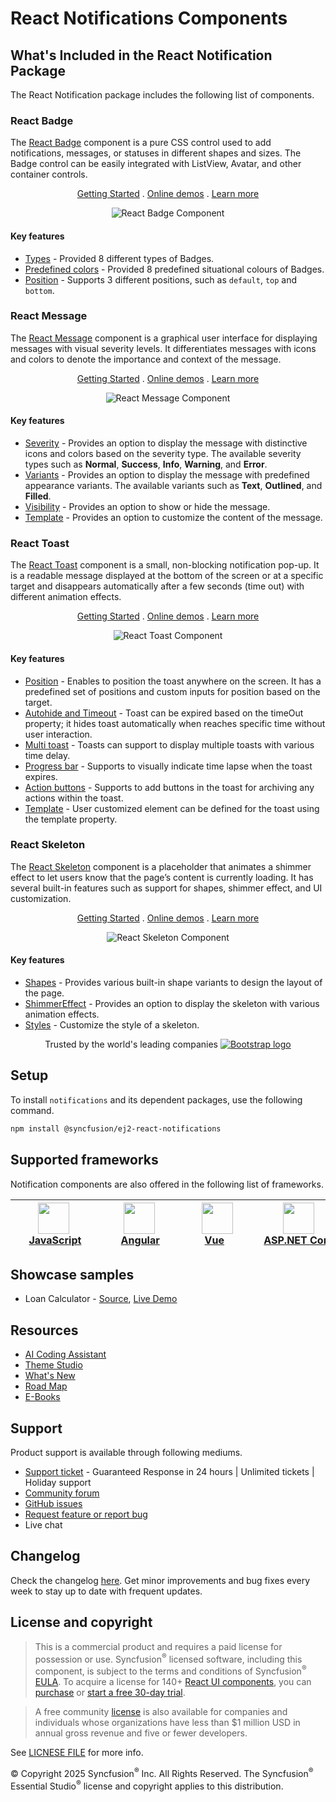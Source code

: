 # React Notifications Components

## What's Included in the React Notification Package

The React Notification package includes the following list of components.

### React Badge

The [React Badge](https://www.syncfusion.com/react-components/react-badge?utm_source=npm&utm_medium=listing&utm_campaign=react-notifications-npm) component is a pure CSS control used to add notifications, messages, or statuses in different shapes and sizes. The Badge control can be easily integrated with ListView, Avatar, and other container controls.

<p align="center">
    <a href="https://ej2.syncfusion.com/react/documentation/badge/getting-started/?utm_source=npm&utm_medium=listing&utm_campaign=react-notifications-npm">Getting Started</a> .
    <a href="https://ej2.syncfusion.com/react/demos/?utm_source=npm&utm_medium=listing&utm_campaign=react-notifications-npm#/bootstrap5/badge/default">Online demos</a> .
    <a href="https://www.syncfusion.com/react-components/react-badge?utm_source=npm&utm_medium=listing&utm_campaign=react-notifications-npm">Learn more</a>
</p>

<p align="center">
<img alt="React Badge Component" src="https://raw.githubusercontent.com/SyncfusionExamples/nuget-img/master/react/react-badge.png">
</p>

#### Key features

* [Types](https://ej2.syncfusion.com/react/demos/?utm_source=npm&utm_medium=listing&utm_campaign=react-notifications-npm#/bootstrap5/badge/types) - Provided 8 different types of Badges.
* [Predefined colors](https://ej2.syncfusion.com/react/documentation/badge/types) - Provided 8 predefined situational colours of Badges.
* [Position](https://ej2.syncfusion.com/react/documentation/badge/types#position) - Supports 3 different positions, such as `default`, `top` and `bottom`.

### React Message

The [React Message](https://www.syncfusion.com/react-components/react-message?utm_source=npm&utm_medium=listing&utm_campaign=react-notifications-npm) component is a graphical user interface for displaying messages with visual severity levels. It differentiates messages with icons and colors to denote the importance and context of the message.

<p align="center">
    <a href="https://ej2.syncfusion.com/react/documentation/message/getting-started/?utm_source=npm&utm_medium=listing&utm_campaign=react-notifications-npm">Getting Started</a> .
    <a href="https://ej2.syncfusion.com/react/demos/?utm_source=npm&utm_medium=listing&utm_campaign=react-notifications-npm#/bootstrap5/message/default">Online demos</a> .
    <a href="https://www.syncfusion.com/react-components/react-message?utm_source=npm&utm_medium=listing&utm_campaign=react-notifications-npm">Learn more</a>
</p>

<p align="center">
<img alt="React Message Component" src="https://raw.githubusercontent.com/SyncfusionExamples/nuget-img/master/react/react-message.png">
</p>

#### Key features

* [Severity](https://ej2.syncfusion.com/react/documentation/message/severities) - Provides an option to display the message with distinctive icons and colors based on the severity type. The available severity types such as **Normal**, **Success**, **Info**, **Warning**, and **Error**.
* [Variants](https://ej2.syncfusion.com/react/demos/?utm_source=npm&utm_medium=listing&utm_campaign=react-notifications-npm#/bootstrap5/message/variants) - Provides an option to display the message with predefined appearance variants. The available variants such as **Text**, **Outlined**, and **Filled**.
* [Visibility](https://ej2.syncfusion.com/react/demos/?utm_source=npm&utm_medium=listing&utm_campaign=react-notifications-npm#/bootstrap5/message/default) - Provides an option to show or hide the message.
* [Template](https://ej2.syncfusion.com/react/demos/?utm_source=npm&utm_medium=listing&utm_campaign=react-notifications-npm#/bootstrap5/message/template) - Provides an option to customize the content of the message.

### React Toast

The [React Toast](https://www.syncfusion.com/react-components/react-toast?utm_source=npm&utm_medium=listing&utm_campaign=react-notifications-npm) component is a small, non-blocking notification pop-up. It is a readable message displayed at the bottom of the screen or at a specific target and disappears automatically after a few seconds (time out) with different animation effects.

<p align="center">
    <a href="https://ej2.syncfusion.com/react/documentation/toast/getting-started/?utm_source=npm&utm_medium=listing&utm_campaign=react-notifications-npm">Getting Started</a> .
    <a href="https://ej2.syncfusion.com/react/demos/?utm_source=npm&utm_medium=listing&utm_campaign=react-notifications-npm#/bootstrap5/toast/default">Online demos</a> .
    <a href="https://www.syncfusion.com/react-components/react-toast?utm_source=npm&utm_medium=listing&utm_campaign=react-notifications-npm">Learn more</a>
</p>

<p align="center">
<img alt="React Toast Component" src="https://raw.githubusercontent.com/SyncfusionExamples/nuget-img/master/react/react-toast.png">
</p>

#### Key features

* [Position](https://ej2.syncfusion.com/react/demos/?utm_source=npm&utm_medium=listing&utm_campaign=react-notifications-npm#/bootstrap5/toast/positions) - Enables to position the toast anywhere on the screen. It has a predefined set of positions and custom inputs for position based on the target.
* [Autohide and Timeout](https://ej2.syncfusion.com/react/documentation/toast/timeout) - Toast can be expired based on the timeOut property; it hides toast automatically when reaches specific time without user interaction.
* [Multi toast](https://ej2.syncfusion.com/react/documentation/toast/position) - Toasts can support to display multiple toasts with various time delay.
* [Progress bar](https://ej2.syncfusion.com/react/documentation/toast/config#progress-bar) - Supports to visually indicate time lapse when the toast expires.
* [Action buttons](https://ej2.syncfusion.com/react/documentation/toast/action-buttons) - Supports to add buttons in the toast for archiving any actions within the toast.
* [Template](https://ej2.syncfusion.com/react/demos/?utm_source=npm&utm_medium=listing&utm_campaign=react-notifications-npm#/bootstrap5/toast/templates) - User customized element can be defined for the toast using the template property.

### React Skeleton

The [React Skeleton](https://www.syncfusion.com/react-components/react-skeleton?utm_source=npm&utm_medium=listing&utm_campaign=react-notifications-npm) component is a placeholder that animates a shimmer effect to let users know that the page’s content is currently loading. It has several built-in features such as support for shapes, shimmer effect, and UI customization.

<p align="center">
    <a href="https://ej2.syncfusion.com/react/documentation/skeleton/getting-started/?utm_source=npm&utm_medium=listing&utm_campaign=react-notifications-npm">Getting Started</a> .
    <a href="https://ej2.syncfusion.com/react/demos/?utm_source=npm&utm_medium=listing&utm_campaign=react-notifications-npm#/bootstrap5/skeleton/default">Online demos</a> .
    <a href="https://www.syncfusion.com/react-components/react-skeleton?utm_source=npm&utm_medium=listing&utm_campaign=react-notifications-npm">Learn more</a>
</p>

<p align="center">
<img alt="React Skeleton Component" src="https://raw.githubusercontent.com/SyncfusionExamples/nuget-img/master/react/react-skeleton.gif">
</p>

#### Key features

* [Shapes](https://ej2.syncfusion.com/react/documentation/skeleton/shapes) - Provides various built-in shape variants to design the layout of the page.
* [ShimmerEffect](https://ej2.syncfusion.com/react/documentation/skeleton/shimmer-effect) - Provides an option to display the skeleton with various animation effects.
* [Styles](https://ej2.syncfusion.com/react/documentation/skeleton/styles) - Customize the style of a skeleton.

<p align="center">
Trusted by the world's leading companies
  <a href="https://getbootstrap.com/">
    <img src="https://ej2.syncfusion.com/home/images/trusted_companies.png" alt="Bootstrap logo">
  </a>
</p>

## Setup

To install `notifications` and its dependent packages, use the following command.

```sh
npm install @syncfusion/ej2-react-notifications
```

## Supported frameworks

Notification components are also offered in the following list of frameworks.

| [<img src="https://ej2.syncfusion.com/github/images/js.svg" height="50" />](https://www.syncfusion.com/javascript-ui-controls?utm_medium=listing&utm_source=github)<br/>&nbsp;&nbsp;&nbsp;&nbsp;&nbsp;[JavaScript](https://www.syncfusion.com/javascript-ui-controls?utm_medium=listing&utm_source=github)&nbsp;&nbsp;&nbsp;&nbsp; | [<img src="https://ej2.syncfusion.com/github/images/angular-new.svg"  height="50" />](https://www.syncfusion.com/angular-components/?utm_medium=listing&utm_source=github)<br/>&nbsp;&nbsp;&nbsp;&nbsp;&nbsp;&nbsp;&nbsp;[Angular](https://www.syncfusion.com/angular-components/?utm_medium=listing&utm_source=github)&nbsp;&nbsp;&nbsp;&nbsp;&nbsp;&nbsp; | [<img src="https://ej2.syncfusion.com/github/images/vue.svg" height="50" />](https://www.syncfusion.com/vue-ui-components?utm_medium=listing&utm_source=github)<br/>&nbsp;&nbsp;&nbsp;&nbsp;&nbsp;&nbsp;&nbsp;[Vue](https://www.syncfusion.com/vue-ui-components?utm_medium=listing&utm_source=github)&nbsp;&nbsp;&nbsp;&nbsp;&nbsp;&nbsp;&nbsp;&nbsp;&nbsp; | [<img src="https://ej2.syncfusion.com/github/images/netcore.svg" height="50" />](https://www.syncfusion.com/aspnet-core-ui-controls?utm_medium=listing&utm_source=github)<br/>&nbsp;&nbsp;[ASP.NET&nbsp;Core](https://www.syncfusion.com/aspnet-core-ui-controls?utm_medium=listing&utm_source=github)&nbsp;&nbsp; | [<img src="https://ej2.syncfusion.com/github/images/netmvc.svg" height="50" />](https://www.syncfusion.com/aspnet-mvc-ui-controls?utm_medium=listing&utm_source=github)<br/>&nbsp;&nbsp;[ASP.NET&nbsp;MVC](https://www.syncfusion.com/aspnet-mvc-ui-controls?utm_medium=listing&utm_source=github)&nbsp;&nbsp; | 
| :-----: | :-----: | :-----: | :-----: | :-----: |

## Showcase samples

* Loan Calculator - [Source](https://github.com/syncfusion/ej2-showcase-react-loan-calculator), [Live Demo](https://ej2.syncfusion.com/showcase/react/loancalculator/?utm_source=npm&utm_medium=listing&utm_campaign=react-notfication-npm#/default)

## Resources

* [AI Coding Assistant](https://ej2.syncfusion.com/react/documentation/ai-coding-assistants/overview)
* [Theme Studio](https://ej2.syncfusion.com/themestudio/)
* [What's New](https://www.syncfusion.com/products/whatsnew/react?utm_medium=listing&utm_source=github)
* [Road Map](https://www.syncfusion.com/products/roadmap/react)
* [E-Books](https://www.syncfusion.com/succinctly-free-ebooks?searchkey=react&type=all)

## Support

Product support is available through following mediums.

* [Support ticket](https://support.syncfusion.com/support/tickets/create) - Guaranteed Response in 24 hours | Unlimited tickets | Holiday support
* [Community forum](https://www.syncfusion.com/forums/react-js2?utm_source=npm&utm_medium=listing&utm_campaign=react-notifications-npm)
* [GitHub issues](https://github.com/syncfusion/ej2-react-ui-components/issues/new)
* [Request feature or report bug](https://www.syncfusion.com/feedback/react?utm_source=npm&utm_medium=listing&utm_campaign=react-notifications-npm)
* Live chat

## Changelog

Check the changelog [here](https://github.com/syncfusion/ej2-react-ui-components/blob/master/components/notifications/CHANGELOG.md?utm_source=npm&utm_campaign=notification). Get minor improvements and bug fixes every week to stay up to date with frequent updates.

## License and copyright

> This is a commercial product and requires a paid license for possession or use. Syncfusion<sup>®</sup> licensed software, including this component, is subject to the terms and conditions of Syncfusion<sup>®</sup> [EULA](https://www.syncfusion.com/eula/es/). To acquire a license for 140+ [React UI components](https://www.syncfusion.com/react-components), you can [purchase](https://www.syncfusion.com/sales/products) or [start a free 30-day trial](https://www.syncfusion.com/account/manage-trials/start-trials).

> A free community [license](https://www.syncfusion.com/products/communitylicense) is also available for companies and individuals whose organizations have less than $1 million USD in annual gross revenue and five or fewer developers.

See [LICNESE FILE](https://github.com/syncfusion/ej2-react-ui-components/blob/master/license?utm_source=npm&utm_campaign=notification) for more info.

&copy; Copyright 2025 Syncfusion<sup>®</sup> Inc. All Rights Reserved. The Syncfusion<sup>®</sup> Essential Studio<sup>®</sup> license and copyright applies to this distribution.